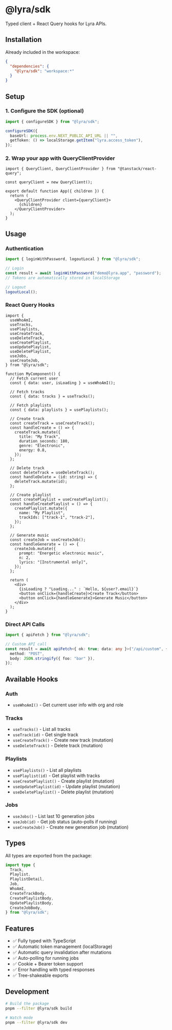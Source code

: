 # @lyra/sdk

Typed client + React Query hooks for Lyra APIs.

## Installation

Already included in the workspace:

```json
{
  "dependencies": {
    "@lyra/sdk": "workspace:*"
  }
}
```

## Setup

### 1. Configure the SDK (optional)

```ts
import { configureSDK } from "@lyra/sdk";

configureSDK({
  baseUrl: process.env.NEXT_PUBLIC_API_URL || "",
  getToken: () => localStorage.getItem("lyra.access_token"),
});
```

### 2. Wrap your app with QueryClientProvider

```tsx
import { QueryClient, QueryClientProvider } from "@tanstack/react-query";

const queryClient = new QueryClient();

export default function App({ children }) {
  return (
    <QueryClientProvider client={queryClient}>
      {children}
    </QueryClientProvider>
  );
}
```

## Usage

### Authentication

```ts
import { loginWithPassword, logoutLocal } from "@lyra/sdk";

// Login
const result = await loginWithPassword("demo@lyra.app", "password");
// Tokens are automatically stored in localStorage

// Logout
logoutLocal();
```

### React Query Hooks

```tsx
import { 
  useWhoAmI,
  useTracks,
  usePlaylists,
  useCreateTrack,
  useDeleteTrack,
  useCreatePlaylist,
  useUpdatePlaylist,
  useDeletePlaylist,
  useJobs,
  useCreateJob,
} from "@lyra/sdk";

function MyComponent() {
  // Fetch current user
  const { data: user, isLoading } = useWhoAmI();
  
  // Fetch tracks
  const { data: tracks } = useTracks();
  
  // Fetch playlists
  const { data: playlists } = usePlaylists();
  
  // Create track
  const createTrack = useCreateTrack();
  const handleCreate = () => {
    createTrack.mutate({
      title: "My Track",
      duration_seconds: 180,
      genre: "Electronic",
      energy: 0.8,
    });
  };
  
  // Delete track
  const deleteTrack = useDeleteTrack();
  const handleDelete = (id: string) => {
    deleteTrack.mutate(id);
  };
  
  // Create playlist
  const createPlaylist = useCreatePlaylist();
  const handleCreatePlaylist = () => {
    createPlaylist.mutate({
      name: "My Playlist",
      trackIds: ["track-1", "track-2"],
    });
  };
  
  // Generate music
  const createJob = useCreateJob();
  const handleGenerate = () => {
    createJob.mutate({
      prompt: "Energetic electronic music",
      n: 2,
      lyrics: "[Instrumental only]",
    });
  };
  
  return (
    <div>
      {isLoading ? "Loading..." : `Hello, ${user?.email}`}
      <button onClick={handleCreate}>Create Track</button>
      <button onClick={handleGenerate}>Generate Music</button>
    </div>
  );
}
```

### Direct API Calls

```ts
import { apiFetch } from "@lyra/sdk";

// Custom API call
const result = await apiFetch<{ ok: true; data: any }>("/api/custom", {
  method: "POST",
  body: JSON.stringify({ foo: "bar" }),
});
```

## Available Hooks

### Auth
- `useWhoAmI()` - Get current user info with org and role

### Tracks
- `useTracks()` - List all tracks
- `useTrack(id)` - Get single track
- `useCreateTrack()` - Create new track (mutation)
- `useDeleteTrack()` - Delete track (mutation)

### Playlists
- `usePlaylists()` - List all playlists
- `usePlaylist(id)` - Get playlist with tracks
- `useCreatePlaylist()` - Create playlist (mutation)
- `useUpdatePlaylist(id)` - Update playlist (mutation)
- `useDeletePlaylist()` - Delete playlist (mutation)

### Jobs
- `useJobs()` - List last 10 generation jobs
- `useJob(id)` - Get job status (auto-polls if running)
- `useCreateJob()` - Create new generation job (mutation)

## Types

All types are exported from the package:

```ts
import type {
  Track,
  Playlist,
  PlaylistDetail,
  Job,
  WhoAmI,
  CreateTrackBody,
  CreatePlaylistBody,
  UpdatePlaylistBody,
  CreateJobBody,
} from "@lyra/sdk";
```

## Features

- ✅ Fully typed with TypeScript
- ✅ Automatic token management (localStorage)
- ✅ Automatic query invalidation after mutations
- ✅ Auto-polling for running jobs
- ✅ Cookie + Bearer token support
- ✅ Error handling with typed responses
- ✅ Tree-shakeable exports

## Development

```bash
# Build the package
pnpm --filter @lyra/sdk build

# Watch mode
pnpm --filter @lyra/sdk dev
```

